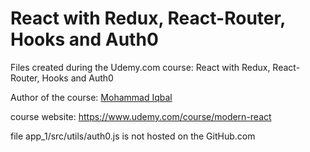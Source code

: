 # React with Redux, React-Router, Hooks and Auth0

Files created during the Udemy.com course: React with Redux, React-Router, Hooks and Auth0

Author of the course: [Mohammad Iqbal](https://www.udemy.com/user/mohammad-iqbal-8)

course website: <https://www.udemy.com/course/modern-react>

file app_1/src/utils/auth0.js is not hosted on the GitHub.com

